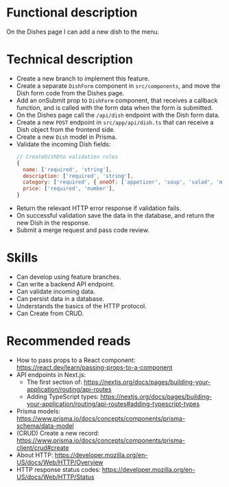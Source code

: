 # Functional description

On the Dishes page I can add a new dish to the menu.

# Technical description

- Create a new branch to implement this feature.
- Create a separate `DishForm` component in `src/components`, and move the Dish form code from the Dishes page.
- Add an onSubmit prop to `DishForm` component, that receives a callback function, and is called with the form data when the form is submitted.
- On the Dishes page call the `/api/dish` endpoint with the Dish form data.
- Create a new `POST` endpoint in `src/app/api/dish.ts` that can receive a Dish object from the frontend side.
- Create a new `Dish` model in Prisma.
- Validate the incoming Dish fields:
  ```js
  // CreateDishDto validation rules
  { 
    name: ['required', 'string'],
    description: ['required', 'string'],
    category: ['required', { oneOf: ['appetizer', 'soup', 'salad', 'mainCourse', 'dessert'] } ],
    price: ['required', 'number'],
  }
  ```
- Return the relevant HTTP error response if validation fails.
- On successful validation save the data in the database, and return the new Dish in the response.
- Submit a merge request and pass code review.

# Skills

- Can develop using feature branches.
- Can write a backend API endpoint.
- Can validate incoming data.
- Can persist data in a database.
- Understands the basics of the HTTP protocol.
- Can Create from CRUD.

# Recommended reads

- How to pass props to a React component: https://react.dev/learn/passing-props-to-a-component
- API endpoints in Next.js: 
  - The first section of: https://nextjs.org/docs/pages/building-your-application/routing/api-routes
  - Adding TypeScript types: https://nextjs.org/docs/pages/building-your-application/routing/api-routes#adding-typescript-types
- Prisma models: https://www.prisma.io/docs/concepts/components/prisma-schema/data-model
- (CRUD) Create a new record: https://www.prisma.io/docs/concepts/components/prisma-client/crud#create
- About HTTP: https://developer.mozilla.org/en-US/docs/Web/HTTP/Overview
- HTTP response status codes: https://developer.mozilla.org/en-US/docs/Web/HTTP/Status
